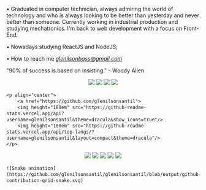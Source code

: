 • Graduated in computer technician, always admiring the world of technology and who is always looking to be better than yesterday and never better than someone. Currently working in industrial production and studying mechatronics. I'm back to web development with a focus on Front-End.

• Nowadays studying ReactJS and NodeJS;

• How to reach me *glenilsonbass@gmail.com*

"90% of success is based on insisting." - Woody Allen


<div>
	<p align="center">
		<a href="https://twitter.com/GlenilsonSantil" target="blank"><img src="https://img.icons8.com/dusk/64/000000/twitter.png"/></a>
		<a href="https://www.instagram.com/glenilsonsantil/" target="blank"><img src="https://img.icons8.com/dusk/64/000000/instagram.png"/></a>
		<a href="https://www.facebook.com/glenilsons/" target="blank"><img src="https://img.icons8.com/dusk/64/000000/facebook.png"/></a>
	    	<a href="https://www.linkedin.com/in/glenilsonsantil/" target="blank"><img src="https://img.icons8.com/dusk/64/000000/linkedin.png"/></a>
	</p>

	<p align="center">
		<a href="https://github.com/glenilsonsantil">
		<img height="180em" src="https://github-readme-stats.vercel.app/api?username=glenilsonsantil&theme=dracula&show_icons=true"/>
		<img height="180em" src="https://github-readme-stats.vercel.app/api/top-langs/?username=glenilsonsantil&layout=compact&theme=dracula"/>
	</p>
</div>
<div>
	<p align="center">
		<img src="https://img.icons8.com/color/48/000000/html-5--v1.png"/>
		<img src="https://img.icons8.com/color/48/000000/css3.png"/>
		<img src="https://img.icons8.com/color/48/000000/javascript.png"/>
		<img src="https://img.icons8.com/office/48/000000/react.png"/>
		<img src="https://img.icons8.com/color/48/000000/nodejs.png"/>
	</p>

	![Snake animation](https://github.com/glenilsonsantil/glenilsonsantil/blob/output/github-contribution-grid-snake.svg)
</div>
